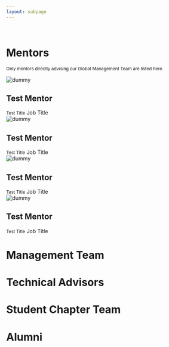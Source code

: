 ```yaml
---
layout: subpage
---
```


<div markdown="1" class="force-dark-link" id="team">

<br>
  
<h1> Mentors </h1>

<small>Only mentors directly advising our Global Management Team are listed here.</small>

<div class="team-wrapper">
   <div class="team-card">
     <img src="https://upload.wikimedia.org/wikipedia/commons/thumb/b/b6/Image_created_with_a_mobile_phone.png/220px-Image_created_with_a_mobile_phone.png" alt="dummy" class="team-photo">
     <div class="team-text">
       <h2 class="team-title">Test Mentor</h2>
       <small>Test Title</small>
       <span>Job Title</span>
       <a href="https://www.linkedin.com/" target="_blank"><i class="fa fa-linkedin-in"></i></a>
     </div>
   </div>
   <div class="team-card">
     <img src="https://upload.wikimedia.org/wikipedia/commons/thumb/b/b6/Image_created_with_a_mobile_phone.png/220px-Image_created_with_a_mobile_phone.png" alt="dummy" class="team-photo">
     <div class="team-text">
       <h2 class="team-title">Test Mentor</h2>
       <small>Test Title</small>
       <span>Job Title</span>
       <a href="https://www.linkedin.com/" target="_blank"><i class="fa fa-linkedin-in"></i></a>
     </div>
   </div>
   <div class="team-card">
     <img src="https://upload.wikimedia.org/wikipedia/commons/thumb/b/b6/Image_created_with_a_mobile_phone.png/220px-Image_created_with_a_mobile_phone.png" alt="dummy" class="team-photo">
     <div class="team-text">
       <h2 class="team-title">Test Mentor</h2>
       <small>Test Title</small>
       <span>Job Title</span>
       <a href="https://www.linkedin.com/" target="_blank"><i class="fa fa-linkedin-in"></i></a>
     </div>
   </div>
   <div class="team-card">
     <img src="https://upload.wikimedia.org/wikipedia/commons/thumb/b/b6/Image_created_with_a_mobile_phone.png/220px-Image_created_with_a_mobile_phone.png" alt="dummy" class="team-photo">
     <div class="team-text">
       <h2 class="team-title">Test Mentor</h2>
       <small>Test Title</small>
       <span>Job Title</span>
       <a href="https://www.linkedin.com/" target="_blank"><i class="fa fa-linkedin-in"></i></a>
     </div>
   </div>
</div>

<h1> Management Team </h1>


<h1> Technical Advisors </h1>


<h1> Student Chapter Team </h1>


<h1> Alumni </h1>

</div>

